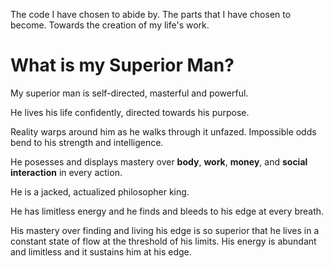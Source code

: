 The code I have chosen to abide by. The parts that I have chosen to become. Towards the creation of my life's work.

# What is my Superior Man?
My superior man is self-directed, masterful and powerful. 

He lives his life confidently, directed towards his purpose.

Reality warps around him as he walks through it unfazed. Impossible odds bend to his strength and intelligence.

He posesses and displays mastery over **body**, **work**, **money**, and **social interaction** in every action.

He is a jacked, actualized philosopher king.

He has limitless energy and he finds and bleeds to his edge at every breath.

His mastery over finding and living his edge is so superior that he lives in a constant state of flow at the threshold of his limits. His energy is abundant and limitless and it sustains him at his edge.